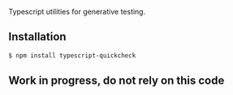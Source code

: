 Typescript utilities for generative testing.


## Installation

```sh
$ npm install typescript-quickcheck
```

## Work in progress, do not rely on this code

